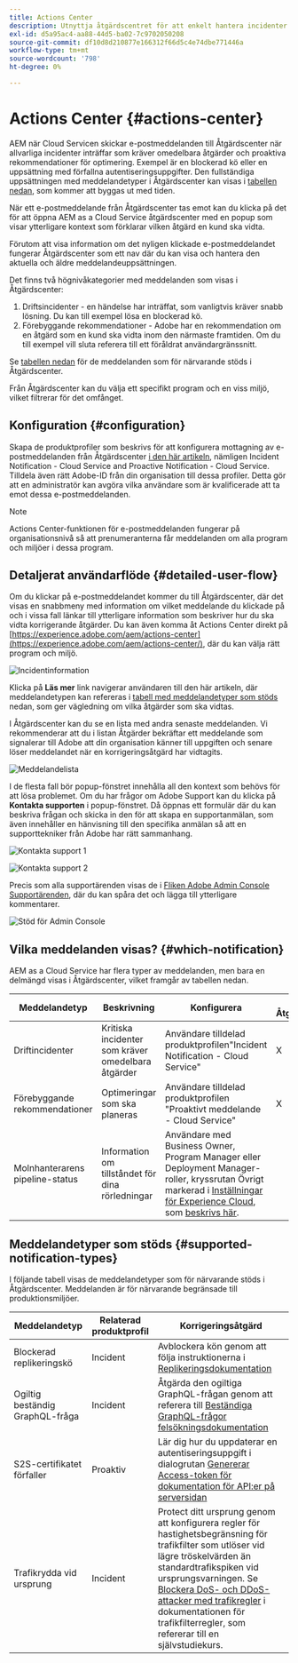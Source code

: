 ```yaml
---
title: Actions Center
description: Utnyttja åtgärdscentret för att enkelt hantera incidenter och annan viktig information
exl-id: d5a95ac4-aa88-44d5-ba02-7c9702050208
source-git-commit: df10d8d210877e166312f66d5c4e74dbe771446a
workflow-type: tm+mt
source-wordcount: '798'
ht-degree: 0%

---
```


# Actions Center {#actions-center}

AEM när Cloud Servicen skickar e-postmeddelanden till Åtgärdscenter när allvarliga incidenter inträffar som kräver omedelbara åtgärder och proaktiva rekommendationer för optimering. Exempel är en blockerad kö eller en uppsättning med förfallna autentiseringsuppgifter. Den fullständiga uppsättningen med meddelandetyper i Åtgärdscenter kan visas i [tabellen nedan](#supported-notification-types), som kommer att byggas ut med tiden.

När ett e-postmeddelande från Åtgärdscenter tas emot kan du klicka på det för att öppna AEM as a Cloud Service åtgärdscenter med en popup som visar ytterligare kontext som förklarar vilken åtgärd en kund ska vidta.

Förutom att visa information om det nyligen klickade e-postmeddelandet fungerar Åtgärdscenter som ett nav där du kan visa och hantera den aktuella och äldre meddelandeuppsättningen. <!-- It can be accessed directly at the url TBD (Alexandru: I'm intentionally keeping it TBD for now so customers do not find it) -->

Det finns två högnivåkategorier med meddelanden som visas i Åtgärdscenter:

1. Driftsincidenter - en händelse har inträffat, som vanligtvis kräver snabb lösning. Du kan till exempel lösa en blockerad kö.
1. Förebyggande rekommendationer - Adobe har en rekommendation om en åtgärd som en kund ska vidta inom den närmaste framtiden. Om du till exempel vill sluta referera till ett föråldrat användargränssnitt.

Se [tabellen nedan](#supported-notification-types) för de meddelanden som för närvarande stöds i Åtgärdscenter.

Från Åtgärdscenter kan du välja ett specifikt program och en viss miljö, vilket filtrerar för det omfånget.

## Konfiguration {#configuration}

Skapa de produktprofiler som beskrivs för att konfigurera mottagning av e-postmeddelanden från Åtgärdscenter [i den här artikeln](/help/journey-onboarding/notification-profiles.md), nämligen Incident Notification - Cloud Service and Proactive Notification - Cloud Service. Tilldela även rätt Adobe-ID från din organisation till dessa profiler. Detta gör att en administratör kan avgöra vilka användare som är kvalificerade att ta emot dessa e-postmeddelanden.

>[!NOTE]
>Actions Center-funktionen för e-postmeddelanden fungerar på organisationsnivå så att prenumeranterna får meddelanden om alla program och miljöer i dessa program.

## Detaljerat användarflöde {#detailed-user-flow}

Om du klickar på e-postmeddelandet kommer du till Åtgärdscenter, där det visas en snabbmeny med information om vilket meddelande du klickade på och i vissa fall länkar till ytterligare information som beskriver hur du ska vidta korrigerande åtgärder. Du kan även komma åt Actions Center direkt på [https://experience.adobe.com/aem/actions-center](https://experience.adobe.com/aem/actions-center/), där du kan välja rätt program och miljö.

![Incidentinformation](/help/operations/assets/incident-details.png)

Klicka på **Läs mer** link navigerar användaren till den här artikeln, där meddelandetypen kan refereras i [tabell med meddelandetyper som stöds](#supported-notification-types) nedan, som ger vägledning om vilka åtgärder som ska vidtas.

I Åtgärdscenter kan du se en lista med andra senaste meddelanden. Vi rekommenderar att du i listan Åtgärder bekräftar ett meddelande som signalerar till Adobe att din organisation känner till uppgiften och senare löser meddelandet när en korrigeringsåtgärd har vidtagits.

![Meddelandelista](/help/operations/assets/notification-list.png)

I de flesta fall bör popup-fönstret innehålla all den kontext som behövs för att lösa problemet. Om du har frågor om Adobe Support kan du klicka på **Kontakta supporten** i popup-fönstret. Då öppnas ett formulär där du kan beskriva frågan och skicka in den för att skapa en supportanmälan, som även innehåller en hänvisning till den specifika anmälan så att en supporttekniker från Adobe har rätt sammanhang.

![Kontakta support 1](/help/operations/assets/contact-support1.png)

![Kontakta support 2](/help/operations/assets/contact-support2.png)

Precis som alla supportärenden visas de i [Fliken Adobe Admin Console Supportärenden](https://helpx.adobe.com/enterprise/using/support-for-enterprise.html), där du kan spåra det och lägga till ytterligare kommentarer.

![Stöd för Admin Console](/help/operations/assets/admin-console-support.png)

## Vilka meddelanden visas? {#which-notification}

AEM as a Cloud Service har flera typer av meddelanden, men bara en delmängd visas i Åtgärdscenter, vilket framgår av tabellen nedan.

| Meddelandetyp | Beskrivning | Konfigurera | Visas i Åtgärdscenter |
|---|---|---|---|
| Driftincidenter | Kritiska incidenter som kräver omedelbara åtgärder | Användare tilldelad produktprofilen&quot;Incident Notification - Cloud Service&quot; | X |
| Förebyggande rekommendationer | Optimeringar som ska planeras | Användare tilldelad produktprofilen &quot;Proaktivt meddelande - Cloud Service&quot; | X |
| Molnhanterarens pipeline-status | Information om tillståndet för dina rörledningar | Användare med Business Owner, Program Manager eller Deployment Manager-roller, kryssrutan Övrigt markerad i [Inställningar för Experience Cloud](https://experience.adobe.com/preferences), som [beskrivs här](/help/implementing/cloud-manager/notifications.md). |   |

## Meddelandetyper som stöds {#supported-notification-types}

I följande tabell visas de meddelandetyper som för närvarande stöds i Åtgärdscenter. Meddelanden är för närvarande begränsade till produktionsmiljöer.

| Meddelandetyp | Relaterad produktprofil | Korrigeringsåtgärd |
|---------------------------------|-------------------------|---------------------------------------------------------------------------------------------------------------------------------------------------------------------------------------------------------------------------------------------------------------|
| Blockerad replikeringskö | Incident | Avblockera kön genom att följa instruktionerna i [Replikeringsdokumentation](/help/operations/replication.md#troubleshooting) |
| Ogiltig beständig GraphQL-fråga | Incident | Åtgärda den ogiltiga GraphQL-frågan genom att referera till [Beständiga GraphQL-frågor felsökningsdokumentation](https://experienceleague.adobe.com/docs/experience-manager-cloud-service/content/headless/graphql-api/persisted-queries-troubleshoot.html) |
| S2S-certifikatet förfaller | Proaktiv | Lär dig hur du uppdaterar en autentiseringsuppgift i dialogrutan [Genererar Access-token för dokumentation för API:er på serversidan](/help/implementing/developing/introduction/generating-access-tokens-for-server-side-apis.md#refresh-credentials) | Högt antal anslutningar | Proaktiv | Läs mer om anslutningspooler i [Anslutningspoolning tillsammans med avancerad nätverksdokumentation](/help/security/configuring-advanced-networking.md#connection-pooling-advanced-networking) |
| Trafikrydda vid ursprung | Incident | Protect ditt ursprung genom att konfigurera regler för hastighetsbegränsning för trafikfilter som utlöser vid lägre tröskelvärden än standardtrafikspiken vid ursprungsvarningen.  Se [Blockera DoS- och DDoS-attacker med trafikregler](/help/security/traffic-filter-rules-including-waf.md#blocking-dos-and-ddos-attacks-using-traffic-filter-rules) i dokumentationen för trafikfilterregler, som refererar till en självstudiekurs. |
